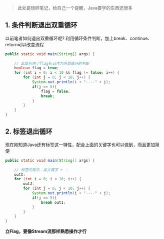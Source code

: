 > 此处是琐碎笔记，给自己一个提醒，Java要学的东西还很多



## 1. 条件判断退出双重循环

以前笔者如何退出双重循环呢? 利用循环条件判断，加上break、continue、return可以改变流程



```java
public static void main(String[] args) {
    
    // 此处利用了flag标记作为外层循环的判断
    boolean flag = true;
    for (int i = 0; i < 10 && flag != false; i++) {
        for (int j = 0; j < 10; j++) {
            System.out.println(i + "----" + j);
            if(j == 5){
                flag = false;
                break;
            }
        }
    }
}
```









## 2. 标签退出循环

现在刚知道Java还有标签这一特性，配合上面的关键字也可以做到，而且更加简便



```java
public static void main(String[] args) {
    
    // 标签的写法：非关键字 + ：
    outI:
    for (int i = 0; i < 10; i++) {
        outJ:
        for (int j = 0; j < 10; j++) {
            System.out.println(i + "----" + j);
            if(j == 5){
                break outI;
            }
        }
    }
}
```





**立Flag，要像Stream流那样熟悉操作才行**


